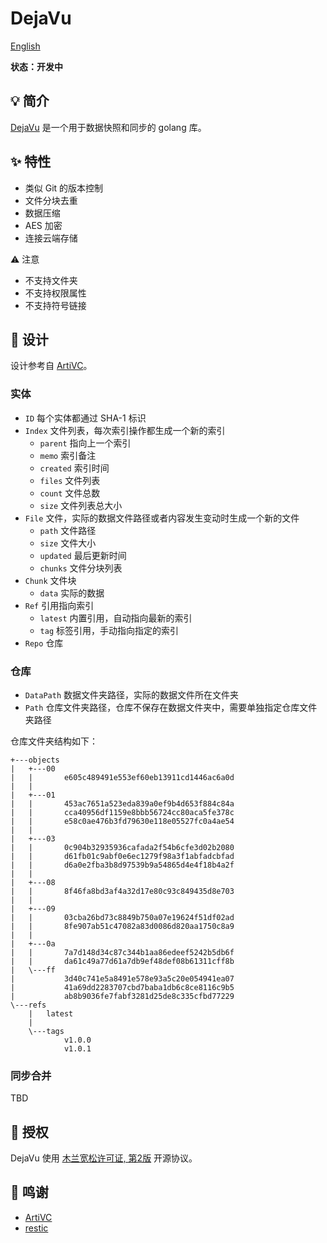 # DejaVu

[English](README.md)

**状态：开发中**

## 💡 简介

[DejaVu](https://github.com/siyuan-note/dejavu) 是一个用于数据快照和同步的 golang 库。

## ✨ 特性

* 类似 Git 的版本控制
* 文件分块去重
* 数据压缩
* AES 加密
* 连接云端存储

⚠️ 注意

* 不支持文件夹
* 不支持权限属性
* 不支持符号链接

## 🎨 设计

设计参考自 [ArtiVC](https://github.com/InfuseAI/ArtiVC)。

### 实体

* `ID` 每个实体都通过 SHA-1 标识
* `Index` 文件列表，每次索引操作都生成一个新的索引
    * `parent` 指向上一个索引
    * `memo` 索引备注
    * `created` 索引时间
    * `files` 文件列表
    * `count` 文件总数
    * `size` 文件列表总大小
* `File` 文件，实际的数据文件路径或者内容发生变动时生成一个新的文件
    * `path` 文件路径
    * `size` 文件大小
    * `updated` 最后更新时间
    * `chunks` 文件分块列表
* `Chunk` 文件块
    * `data` 实际的数据
* `Ref` 引用指向索引
    * `latest` 内置引用，自动指向最新的索引
    * `tag` 标签引用，手动指向指定的索引
* `Repo` 仓库

### 仓库

* `DataPath` 数据文件夹路径，实际的数据文件所在文件夹
* `Path` 仓库文件夹路径，仓库不保存在数据文件夹中，需要单独指定仓库文件夹路径

仓库文件夹结构如下：

```text
+---objects
|   +---00
|   |       e605c489491e553ef60eb13911cd1446ac6a0d
|   |
|   +---01
|   |       453ac7651a523eda839a0ef9b4d653f884c84a
|   |       cca40956df1159e8bbb56724cc80aca5fe378c
|   |       e58c0ae476b3fd79630e118e05527fc0a4ae54
|   |
|   +---03
|   |       0c904b32935936cafada2f54b6cfe3d02b2080
|   |       d61fb01c9abf0e6ec1279f98a3f1abfadcbfad
|   |       d6a0e2fba3b8d97539b9a54865d4e4f18b4a2f
|   |
|   +---08
|   |       8f46fa8bd3af4a32d17e80c93c849435d8e703
|   |
|   +---09
|   |       03cba26bd73c8849b750a07e19624f51df02ad
|   |       8fe907ab51c47082a83d0086d820aa1750c8a9
|   |
|   +---0a
|   |       7a7d148d34c87c344b1aa86edeef5242b5db6f
|   |       da61c49a77d61a7db9ef48def08b61311cff8b
|   \---ff
|           3d40c741e5a8491e578e93a5c20e054941ea07
|           41a69dd2283707cbd7baba1db6c8ce8116c9b5
|           ab8b9036fe7fabf3281d25de8c335cfbd77229
\---refs
    |   latest
    |
    \---tags
            v1.0.0
            v1.0.1
```

### 同步合并

TBD

## 📄 授权

DejaVu 使用 [木兰宽松许可证, 第2版](http://license.coscl.org.cn/MulanPSL2) 开源协议。

## 🙏 鸣谢

* [ArtiVC](https://github.com/InfuseAI/ArtiVC)
* [restic](https://github.com/restic/restic)
